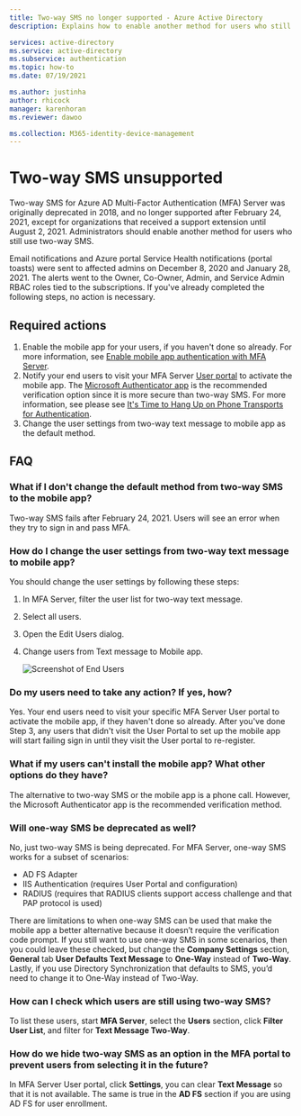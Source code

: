 ```yaml
---
title: Two-way SMS no longer supported - Azure Active Directory
description: Explains how to enable another method for users who still use two-way SMS. 

services: active-directory
ms.service: active-directory
ms.subservice: authentication
ms.topic: how-to
ms.date: 07/19/2021

ms.author: justinha
author: rhicock
manager: karenhoran
ms.reviewer: dawoo

ms.collection: M365-identity-device-management
---
```

# Two-way SMS unsupported

Two-way SMS for Azure AD Multi-Factor Authentication (MFA) Server was originally deprecated in 2018, and no longer supported after February 24, 2021, except for organizations that received a support extension until August 2, 2021. Administrators should enable another method for users who still use two-way SMS.

Email notifications and Azure portal Service Health notifications (portal toasts) were sent to affected admins on December 8, 2020 and January 28, 2021. The alerts went to the Owner, Co-Owner, Admin, and Service Admin RBAC roles tied to the subscriptions. If you've already completed the following steps, no action is necessary.

## Required actions

1. Enable the mobile app for your users, if you haven't done so already. For more information, see [Enable mobile app authentication with MFA Server](howto-mfaserver-deploy-mobileapp.md).
1. Notify your end users to visit your MFA Server [User portal](howto-mfaserver-deploy-userportal.md) to activate the mobile app. The [Microsoft Authenticator app](https://www.microsoft.com/en-us/account/authenticator) is the recommended verification option since it is more secure than two-way SMS. For more information, see please see [It's Time to Hang Up on Phone Transports for Authentication](https://techcommunity.microsoft.com/t5/azure-active-directory-identity/it-s-time-to-hang-up-on-phone-transports-for-authentication/ba-p/1751752).
1. Change the user settings from two-way text message to mobile app as the default method.

## FAQ

### What if I don't change the default method from two-way SMS to the mobile app?
Two-way SMS fails after February 24, 2021. Users will see an error when they try to sign in and pass MFA.

### How do I change the user settings from two-way text message to mobile app?

You should change the user settings by following these steps:

1. In MFA Server, filter the user list for two-way text message.
1. Select all users.
1. Open the Edit Users dialog.
1. Change users from Text message to Mobile app.

   ![Screenshot of End Users](media/how-to-authentication-two-way-sms-unsupported/end-users.png)

### Do my users need to take any action? If yes, how?
Yes. Your end users need to visit your specific MFA Server User portal to activate the mobile app, if they haven't done so already. After you've done Step 3, any users that didn't visit the User Portal to set up the mobile app will start failing sign in until they visit the User portal to re-register.

### What if my users can't install the mobile app? What other options do they have?
The alternative to two-way SMS or the mobile app is a phone call. However, the Microsoft Authenticator app is the recommended verification method.

### Will one-way SMS be deprecated as well?
No, just two-way SMS is being deprecated. For MFA Server, one-way SMS works for a subset of scenarios:

- AD FS Adapter
- IIS Authentication (requires User Portal and configuration)
- RADIUS (requires that RADIUS clients support access challenge and that PAP protocol is used)

There are limitations to when one-way SMS can be used that make the mobile app a better alternative because it doesn’t require the verification code prompt.
If you still want to use one-way SMS in some scenarios, then you could leave these checked, but change the **Company Settings** section, **General** tab **User Defaults Text Message** to **One-Way** instead of **Two-Way**. Lastly, if you use Directory Synchronization that defaults to SMS, you’d need to change it to One-Way instead of Two-Way.

### How can I check which users are still using two-way SMS?
To list these users, start **MFA Server**, select the **Users** section, click **Filter User List**, and filter for **Text Message Two-Way**.

### How do we hide two-way SMS as an option in the MFA portal to prevent users from selecting it in the future?
In MFA Server User portal, click **Settings**, you can clear **Text Message** so that it is not available. 
The same is true in the **AD FS** section if you are using AD FS for user enrollment.

